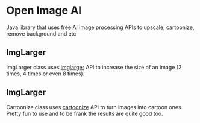 # Open Image AI
Java library that uses free AI image processing APIs to upscale, cartoonize, remove background and etc

## ImgLarger
ImgLarger class uses [imglarger](https://imglarger.com/) API to increase the size of an image (2 times, 4 times or even 8 times).

## ImgLarger
Cartoonize class uses [cartoonize](https://cartoonize-lkqov62dia-de.a.run.app/cartoonize) API to turn images into cartoon ones. Pretty fun to use 
and to be frank the results are quite good too.